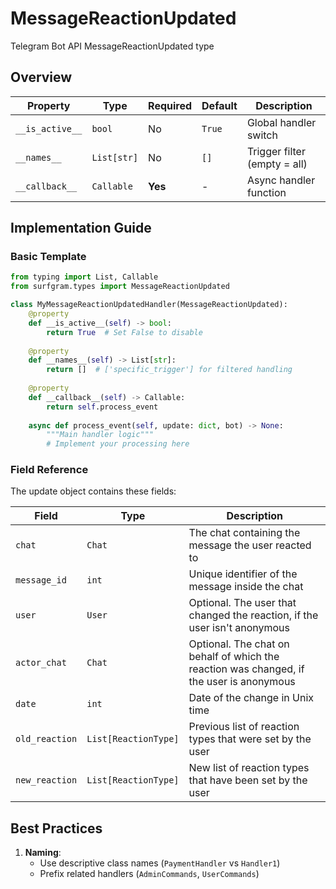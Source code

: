 # MessageReactionUpdated

Telegram Bot API MessageReactionUpdated type

## Overview

| Property        | Type               | Required | Default | Description                              |
|-----------------|--------------------|----------|---------|------------------------------------------|
| `__is_active__` | `bool`             | No       | `True`  | Global handler switch                   |
| `__names__`     | `List[str]`        | No       | `[]`    | Trigger filter (empty = all)            |
| `__callback__`  | `Callable`         | **Yes**  | -       | Async handler function                  |

## Implementation Guide

### Basic Template

```python
from typing import List, Callable
from surfgram.types import MessageReactionUpdated

class MyMessageReactionUpdatedHandler(MessageReactionUpdated):    
    @property
    def __is_active__(self) -> bool:
        return True  # Set False to disable
        
    @property
    def __names__(self) -> List[str]:
        return []  # ['specific_trigger'] for filtered handling
        
    @property
    def __callback__(self) -> Callable:
        return self.process_event
        
    async def process_event(self, update: dict, bot) -> None:
        """Main handler logic"""
        # Implement your processing here
```

### Field Reference

The update object contains these fields:

| Field          | Type              | Description                     |
|----------------|-------------------|---------------------------------|
| `chat` | `Chat` | The chat containing the message the user reacted to |
| `message_id` | `int` | Unique identifier of the message inside the chat |
| `user` | `User` | Optional. The user that changed the reaction, if the user isn't anonymous |
| `actor_chat` | `Chat` | Optional. The chat on behalf of which the reaction was changed, if the user is anonymous |
| `date` | `int` | Date of the change in Unix time |
| `old_reaction` | `List[ReactionType]` | Previous list of reaction types that were set by the user |
| `new_reaction` | `List[ReactionType]` | New list of reaction types that have been set by the user |

## Best Practices

1. **Naming**: 
   - Use descriptive class names (`PaymentHandler` vs `Handler1`)
   - Prefix related handlers (`AdminCommands`, `UserCommands`)

